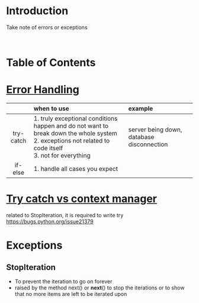 <!-- omit in toc -->
# Introduction
Take note of errors or exceptions

<br />

<!-- omit in toc -->
# Table of Contents


# [Error Handling](https://stackoverflow.com/questions/651619/what-is-the-advantage-of-using-try-catch-versus-if-else)
||when to use|example|
|:---:|:---|:---|
|try-catch|1. truly exceptional conditions happen and do not want to break down the whole system <br /> 2. exceptions not related to code itself <br /> 3. not for everything|server being down, database disconnection|
|if-else|1. handle all cases you expect||


# [Try catch vs context manager](https://stackoverflow.com/questions/26096435/is-python-with-statement-exactly-equivalent-to-a-try-except-finally-bloc)

related to StopIteration, it is required to write try
https://bugs.python.org/issue21379

# Exceptions
## StopIteration
* To prevent the iteration to go on forever
* raised by the method next() or __next__() to stop the iterations or to show that no more items are left to be iterated upon


